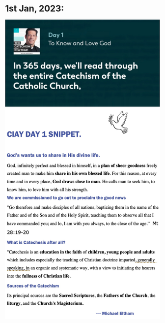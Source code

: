 # 1st Jan, 2023:

[![To Know And To Love God](https://github.com/fernal73/CIAY/blob/main/January/jpgs/Day001.jpg?raw=true)](https://www.youtube.com/watch?v=tI-pOSv7tvg "To Know And To Love God")
![Day 1 Snippet](https://github.com/fernal73/CIAY/blob/main/January/jpgs/Day1Snippet.jpg?raw=true)
